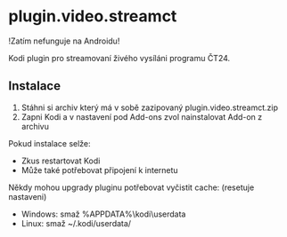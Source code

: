 plugin.video.streamct
=====================
!Zatím nefunguje na Androidu!

Kodi plugin pro streamovaní živého vysíláni programu ČT24.

Instalace
---------

1. Stáhni si archiv který má v sobě zazipovaný plugin.video.streamct.zip
2. Zapni Kodi a v nastavení pod Add-ons zvol nainstalovat Add-on z archivu

Pokud instalace selže:
- Zkus restartovat Kodi
- Může také potřebovat připojení k internetu

Někdy mohou upgrady pluginu potřebovat vyčistit cache: (resetuje nastaveni)
- Windows: smaž %APPDATA%\kodi\userdata
- Linux: smaž ~/.kodi/userdata/
